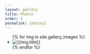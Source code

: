 ```yaml
---
layout: gallery
title: Photos
order: 3
permalink: /photos/
---
```

<ul class="images">
	{% for img in site.gallery_images %}
		<li class="img-thumbnails">
			<img src="/images/post/{{img.file}}" alt="{{img.title}}">
		</li>
	{% endfor %}
</ul>
